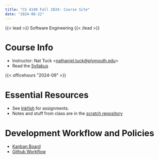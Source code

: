 ```yaml
---
title: "CS 4140 Fall 2024: Course Site"
date: "2024-08-22"
---
```


{{< lead >}}
Software Engineering
{{< /lead >}}

# Course Info

 - Instructor: Nat Tuck \<<nathaniel.tuck@plymouth.edu>\>
 - Read the [Syllabus](./syllabus)

{{< officehours "2024-09" >}}

# Essential Resources

 - See [Inkfish](https://inkfish.homework.quest) for assignments.
 - Notes and stuff from class are in the [scratch repository](https://github.com/NatTuck/scratch-2023-09)

# Development Workflow and Policies

 - [Kanban Board](./kanban-board)
 - [Github Workflow](./github-workflow)
